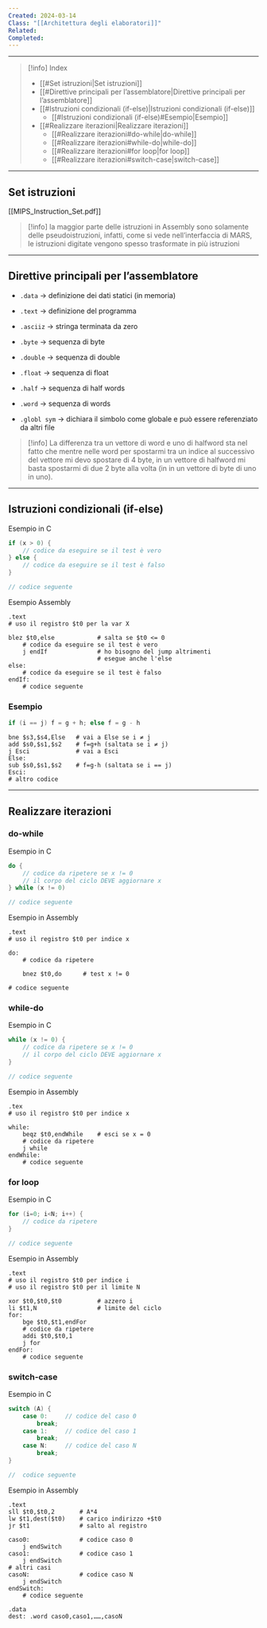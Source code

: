 ```yaml
---
Created: 2024-03-14
Class: "[[Architettura degli elaboratori]]"
Related: 
Completed:
---
```

---

>[!info] Index
>- [[#Set istruzioni|Set istruzioni]]
>- [[#Direttive principali per l’assemblatore|Direttive principali per l’assemblatore]]
>- [[#Istruzioni condizionali (if-else)|Istruzioni condizionali (if-else)]]
>	- [[#Istruzioni condizionali (if-else)#Esempio|Esempio]]
>- [[#Realizzare iterazioni|Realizzare iterazioni]]
>	- [[#Realizzare iterazioni#do-while|do-while]]
>	- [[#Realizzare iterazioni#while-do|while-do]]
>	- [[#Realizzare iterazioni#for loop|for loop]]
>	- [[#Realizzare iterazioni#switch-case|switch-case]]

---
## Set istruzioni
[[MIPS_Instruction_Set.pdf]]

>[!info]
>la maggior parte delle istruzioni in Assembly sono solamente delle pseudoistruzioni, infatti, come si vede nell’interfaccia di MARS, le istruzioni digitate vengono spesso trasformate in più istruzioni 

---
## Direttive principali per l’assemblatore
- `.data` → definizione dei dati statici (in memoria)
- `.text` → definizione del programma

- `.asciiz` → stringa terminata da zero
- `.byte` → sequenza di byte
- `.double` → sequenza di double
- `.float` → sequenza di float
- `.half` → sequenza di half words
- `.word` → sequenza di words
- `.globl sym` → dichiara il simbolo come globale e può essere referenziato da altri file

> [!info]
> La differenza tra un vettore di word e uno di halfword sta nel fatto che mentre nelle word per spostarmi tra un indice al successivo del vettore mi devo spostare di 4 byte, in un vettore di halfword mi basta spostarmi di due 2 byte alla volta (in in un vettore di byte di uno in uno).

---
## Istruzioni condizionali (if-else)
Esempio in C
```c
if (x > 0) {
	// codice da eseguire se il test è vero
} else {
	// codice da eseguire se il test è falso
}

// codice seguente
```

Esempio Assembly
```arm-asm
.text
# uso il registro $t0 per la var X

blez $t0,else            # salta se $t0 <= 0
	# codice da eseguire se il test è vero
	j endIf              # ho bisogno del jump altrimenti
						 # esegue anche l'else
else:
	# codice da eseguire se il test è falso
endIf:
	# codice seguente

```

### Esempio

```c
if (i == j) f = g + h; else f = g - h
```

```asm-arm
bne $s3,$s4,Else   # vai a Else se i ≠ j
add $s0,$s1,$s2    # f=g+h (saltata se i ≠ j)
j Esci             # vai a Esci
Else:
sub $s0,$s1,$s2    # f=g-h (saltata se i == j)
Esci:
# altro codice
```

---
## Realizzare iterazioni
### do-while
Esempio in C
```c
do {
	// codice da ripetere se x != 0
	// il corpo del ciclo DEVE aggiornare x
} while (x != 0)

// codice seguente
```

Esempio in Assembly
```asm-arm
.text
# uso il registro $t0 per indice x

do:
	# codice da ripetere
	
	bnez $t0,do      # test x != 0

# codice seguente
```

### while-do
Esempio in C
```c
while (x != 0) {
	// codice da ripetere se x != 0
	// il corpo del ciclo DEVE aggiornare x
}

// codice seguente
```

Esempio in Assembly
```asm-arm
.tex
# uso il registro $t0 per indice x

while:
	beqz $t0,endWhile    # esci se x = 0
	# codice da ripetere
	j while
endWhile:
	# codice seguente
```

### for loop
Esempio in C
```c
for (i=0; i<N; i++) {
	// codice da ripetere
}

// codice seguente
```

Esempio in Assembly
```asm-arm
.text
# uso il registro $t0 per indice i
# uso il registro $t0 per il limite N

xor $t0,$t0,$t0          # azzero i
li $t1,N                 # limite del ciclo
for:
	bge $t0,$t1,endFor
	# codice da ripetere
	addi $t0,$t0,1
	j for
endFor:
	# codice seguente
```

### switch-case
Esempio in C
```c
switch (A) {
	case 0:     // codice del caso 0
		break;
	case 1:     // codice del caso 1
		break;
	case N:     // codice del caso N
		break;
}

//  codice seguente
```

Esempio in Assembly
```arm-asm
.text
sll $t0,$t0,2       # A*4
lw $t1,dest($t0)    # carico indirizzo +$t0
jr $t1              # salto al registro

caso0:              # codice caso 0
	j endSwitch
caso1:              # codice caso 1
	j endSwitch
# altri casi
casoN:              # codice caso N
	j endSwitch
endSwitch:
	# codice seguente

.data
dest: .word caso0,caso1,……,casoN
```